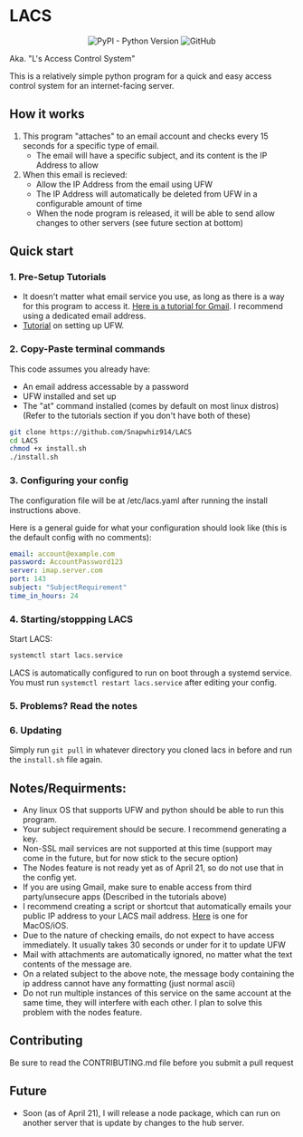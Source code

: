# LACS

<p align=center><img alt="PyPI - Python Version" src="https://img.shields.io/pypi/pyversions/pyyaml"> <img alt="GitHub" src="https://img.shields.io/github/license/Snapwhiz914/LACS"> </p>

Aka. "L's Access Control System"

This is a relatively simple python program for a quick and easy access control system for an internet-facing server.

## How it works

1. This program "attaches" to an email account and checks every 15 seconds for a specific type of email.
    - The email will have a specific subject, and its content is the IP Address to allow
2. When this email is recieved:
    - Allow the IP Address from the email using UFW
    - The IP Address will automatically be deleted from UFW in a configurable amount of time
    - When the node program is released, it will be able to send allow changes to other servers (see future section at bottom)

## Quick start

### 1. Pre-Setup Tutorials

 - It doesn't matter what email service you use, as long as there is a way for this program to access it. [Here is a tutorial for Gmail](https://realpython.com/python-send-email/#option-1-setting-up-a-gmail-account-for-development). I recommend using a dedicated email address.
 - [Tutorial](https://www.digitalocean.com/community/tutorials/how-to-setup-a-firewall-with-ufw-on-an-ubuntu-and-debian-cloud-server) on setting up UFW.

### 2. Copy-Paste terminal commands

This code assumes you already have:
 - An email address accessable by a password
 - UFW installed and set up
 - The "at" command installed (comes by default on most linux distros)
(Refer to the tutorials section if you don't have both of these)

```bash
git clone https://github.com/Snapwhiz914/LACS
cd LACS
chmod +x install.sh
./install.sh
```

### 3. Configuring your config

The configuration file will be at /etc/lacs.yaml after running the install instructions above.

Here is a general guide for what your configuration should look like (this is the default config with no comments):

```yaml
email: account@example.com
password: AccountPassword123
server: imap.server.com
port: 143
subject: "SubjectRequirement"
time_in_hours: 24
```

### 4. Starting/stoppping LACS

Start LACS:
```bash
systemctl start lacs.service
```
LACS is automatically configured to run on boot through a systemd service.
You must run ```systemctl restart lacs.service``` after editing your config.

### 5. Problems? Read the notes

### 6. Updating

Simply run ```git pull``` in whatever directory you cloned lacs in before and run the ```install.sh``` file again.

## Notes/Requirments:
 - Any linux OS that supports UFW and python should be able to run this program.
 - Your subject requirement should be secure. I recommend generating a key.
 - Non-SSL mail services are not supported at this time (support may come in the future, but for now stick to the secure option)
 - The Nodes feature is not ready yet as of April 21, so do not use that in the config yet.
 - If you are using Gmail, make sure to enable access from third party/unsecure apps (Described in the tutorials above)
 - I recommend creating a script or shortcut that automatically emails your public IP address to your LACS mail address. [Here](https://www.icloud.com/shortcuts/91d8e88b4e5741a3ba9ac3010ea57041) is one for MacOS/iOS.
 - Due to the nature of checking emails, do not expect to have access immediately. It usually takes 30 seconds or under for it to update UFW
 - Mail with attachments are automatically ignored, no matter what the text contents of the message are.
 - On a related subject to the above note, the message body containing the ip address cannot have any formatting (just normal ascii)
 - Do not run multiple instances of this service on the same account at the same time, they will interfere with each other. I plan to solve this problem with the nodes feature.

## Contributing

Be sure to read the CONTRIBUTING.md file before you submit a pull request

## Future

 - Soon (as of April 21), I will release a node package, which can run on another server that is update by changes to the hub server.
